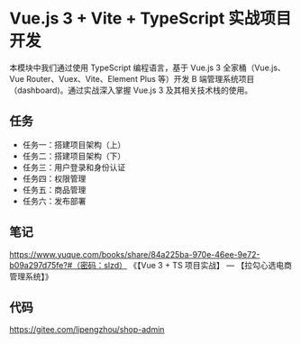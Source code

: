 # Vue.js 3 + Vite + TypeScript 实战项目开发

本模块中我们通过使用 TypeScript 编程语言，基于 Vue.js 3 全家桶（Vue.js、Vue Router、Vuex、Vite、Element Plus 等）开发 B 端管理系统项目（dashboard)。通过实战深入掌握 Vue.js 3 及其相关技术栈的使用。

## 任务

- 任务一：搭建项目架构（上）
- 任务二：搭建项目架构（下）
- 任务三：用户登录和身份认证
- 任务四：权限管理
- 任务五：商品管理
- 任务六：发布部署

## 笔记

https://www.yuque.com/books/share/84a225ba-970e-46ee-9e72-b09a297d75fe?#（密码：slzd） 《【Vue 3 + TS 项目实战】 — 【拉勾心选电商管理系统】》

## 代码

https://gitee.com/lipengzhou/shop-admin
